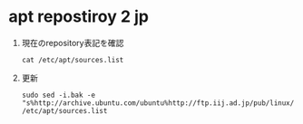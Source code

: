 apt repostiroy 2 jp
===

1. 現在のrepository表記を確認
	```
	cat /etc/apt/sources.list
	```
2. 更新
	```
	sudo sed -i.bak -e "s%http://archive.ubuntu.com/ubuntu%http://ftp.iij.ad.jp/pub/linux/ubuntu/archive/%g" /etc/apt/sources.list
	```
